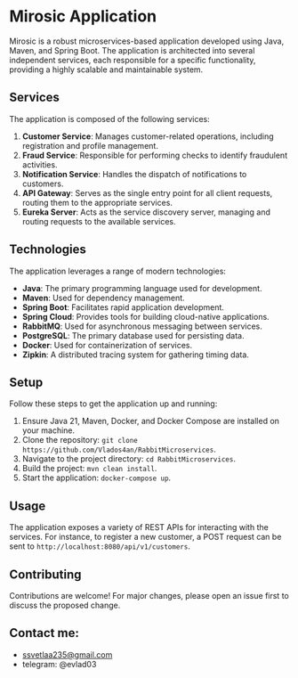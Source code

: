 # Mirosic Application

Mirosic is a robust microservices-based application developed using Java, Maven, and Spring Boot. The application is architected into several independent services, each responsible for a specific functionality, providing a highly scalable and maintainable system.

## Services

The application is composed of the following services:

1. **Customer Service**: Manages customer-related operations, including registration and profile management.
2. **Fraud Service**: Responsible for performing checks to identify fraudulent activities.
3. **Notification Service**: Handles the dispatch of notifications to customers.
4. **API Gateway**: Serves as the single entry point for all client requests, routing them to the appropriate services.
5. **Eureka Server**: Acts as the service discovery server, managing and routing requests to the available services.

## Technologies

The application leverages a range of modern technologies:

- **Java**: The primary programming language used for development.
- **Maven**: Used for dependency management.
- **Spring Boot**: Facilitates rapid application development.
- **Spring Cloud**: Provides tools for building cloud-native applications.
- **RabbitMQ**: Used for asynchronous messaging between services.
- **PostgreSQL**: The primary database used for persisting data.
- **Docker**: Used for containerization of services.
- **Zipkin**: A distributed tracing system for gathering timing data.

## Setup

Follow these steps to get the application up and running:

1. Ensure Java 21, Maven, Docker, and Docker Compose are installed on your machine.
2. Clone the repository: `git clone https://github.com/Vlados4an/RabbitMicroservices`.
3. Navigate to the project directory: `cd RabbitMicroservices`.
4. Build the project: `mvn clean install`.
5. Start the application: `docker-compose up`.

## Usage

The application exposes a variety of REST APIs for interacting with the services. For instance, to register a new customer, a POST request can be sent to `http://localhost:8080/api/v1/customers`.

## Contributing

Contributions are welcome! For major changes, please open an issue first to discuss the proposed change.

## Contact me:
- ssvetlaa235@gmail.com
- telegram: @evlad03
